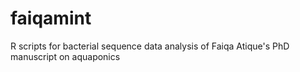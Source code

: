 # faiqamint
R scripts for bacterial sequence data analysis of Faiqa Atique's PhD manuscript on aquaponics
